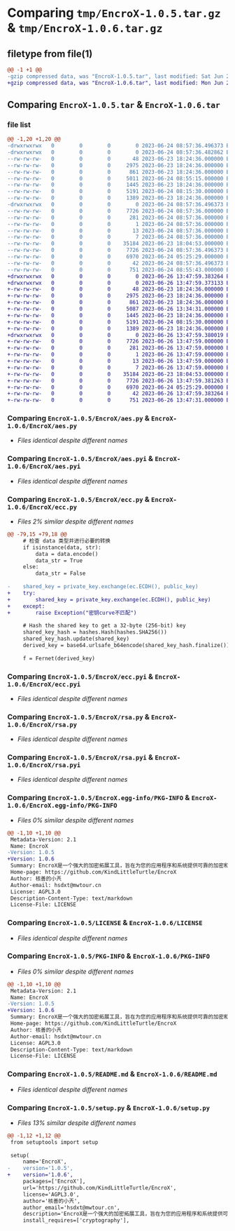 # Comparing `tmp/EncroX-1.0.5.tar.gz` & `tmp/EncroX-1.0.6.tar.gz`

## filetype from file(1)

```diff
@@ -1 +1 @@
-gzip compressed data, was "EncroX-1.0.5.tar", last modified: Sat Jun 24 08:57:36 2023, max compression
+gzip compressed data, was "EncroX-1.0.6.tar", last modified: Mon Jun 26 13:47:59 2023, max compression
```

## Comparing `EncroX-1.0.5.tar` & `EncroX-1.0.6.tar`

### file list

```diff
@@ -1,20 +1,20 @@
-drwxrwxrwx   0        0        0        0 2023-06-24 08:57:36.496373 EncroX-1.0.5/
-drwxrwxrwx   0        0        0        0 2023-06-24 08:57:36.482862 EncroX-1.0.5/EncroX/
--rw-rw-rw-   0        0        0       48 2023-06-23 18:24:36.000000 EncroX-1.0.5/EncroX/__init__.py
--rw-rw-rw-   0        0        0     2975 2023-06-23 18:24:36.000000 EncroX-1.0.5/EncroX/aes.py
--rw-rw-rw-   0        0        0      861 2023-06-23 18:24:36.000000 EncroX-1.0.5/EncroX/aes.pyi
--rw-rw-rw-   0        0        0     5011 2023-06-24 08:55:15.000000 EncroX-1.0.5/EncroX/ecc.py
--rw-rw-rw-   0        0        0     1445 2023-06-23 18:24:36.000000 EncroX-1.0.5/EncroX/ecc.pyi
--rw-rw-rw-   0        0        0     5191 2023-06-24 08:15:30.000000 EncroX-1.0.5/EncroX/rsa.py
--rw-rw-rw-   0        0        0     1389 2023-06-23 18:24:36.000000 EncroX-1.0.5/EncroX/rsa.pyi
-drwxrwxrwx   0        0        0        0 2023-06-24 08:57:36.496373 EncroX-1.0.5/EncroX.egg-info/
--rw-rw-rw-   0        0        0     7726 2023-06-24 08:57:36.000000 EncroX-1.0.5/EncroX.egg-info/PKG-INFO
--rw-rw-rw-   0        0        0      281 2023-06-24 08:57:36.000000 EncroX-1.0.5/EncroX.egg-info/SOURCES.txt
--rw-rw-rw-   0        0        0        1 2023-06-24 08:57:36.000000 EncroX-1.0.5/EncroX.egg-info/dependency_links.txt
--rw-rw-rw-   0        0        0       13 2023-06-24 08:57:36.000000 EncroX-1.0.5/EncroX.egg-info/requires.txt
--rw-rw-rw-   0        0        0        7 2023-06-24 08:57:36.000000 EncroX-1.0.5/EncroX.egg-info/top_level.txt
--rw-rw-rw-   0        0        0    35184 2023-06-23 18:04:53.000000 EncroX-1.0.5/LICENSE
--rw-rw-rw-   0        0        0     7726 2023-06-24 08:57:36.496373 EncroX-1.0.5/PKG-INFO
--rw-rw-rw-   0        0        0     6970 2023-06-24 05:25:29.000000 EncroX-1.0.5/README.md
--rw-rw-rw-   0        0        0       42 2023-06-24 08:57:36.496373 EncroX-1.0.5/setup.cfg
--rw-rw-rw-   0        0        0      751 2023-06-24 08:55:43.000000 EncroX-1.0.5/setup.py
+drwxrwxrwx   0        0        0        0 2023-06-26 13:47:59.383264 EncroX-1.0.6/
+drwxrwxrwx   0        0        0        0 2023-06-26 13:47:59.373133 EncroX-1.0.6/EncroX/
+-rw-rw-rw-   0        0        0       48 2023-06-23 18:24:36.000000 EncroX-1.0.6/EncroX/__init__.py
+-rw-rw-rw-   0        0        0     2975 2023-06-23 18:24:36.000000 EncroX-1.0.6/EncroX/aes.py
+-rw-rw-rw-   0        0        0      861 2023-06-23 18:24:36.000000 EncroX-1.0.6/EncroX/aes.pyi
+-rw-rw-rw-   0        0        0     5087 2023-06-26 13:34:31.000000 EncroX-1.0.6/EncroX/ecc.py
+-rw-rw-rw-   0        0        0     1445 2023-06-23 18:24:36.000000 EncroX-1.0.6/EncroX/ecc.pyi
+-rw-rw-rw-   0        0        0     5191 2023-06-24 08:15:30.000000 EncroX-1.0.6/EncroX/rsa.py
+-rw-rw-rw-   0        0        0     1389 2023-06-23 18:24:36.000000 EncroX-1.0.6/EncroX/rsa.pyi
+drwxrwxrwx   0        0        0        0 2023-06-26 13:47:59.380019 EncroX-1.0.6/EncroX.egg-info/
+-rw-rw-rw-   0        0        0     7726 2023-06-26 13:47:59.000000 EncroX-1.0.6/EncroX.egg-info/PKG-INFO
+-rw-rw-rw-   0        0        0      281 2023-06-26 13:47:59.000000 EncroX-1.0.6/EncroX.egg-info/SOURCES.txt
+-rw-rw-rw-   0        0        0        1 2023-06-26 13:47:59.000000 EncroX-1.0.6/EncroX.egg-info/dependency_links.txt
+-rw-rw-rw-   0        0        0       13 2023-06-26 13:47:59.000000 EncroX-1.0.6/EncroX.egg-info/requires.txt
+-rw-rw-rw-   0        0        0        7 2023-06-26 13:47:59.000000 EncroX-1.0.6/EncroX.egg-info/top_level.txt
+-rw-rw-rw-   0        0        0    35184 2023-06-23 18:04:53.000000 EncroX-1.0.6/LICENSE
+-rw-rw-rw-   0        0        0     7726 2023-06-26 13:47:59.381263 EncroX-1.0.6/PKG-INFO
+-rw-rw-rw-   0        0        0     6970 2023-06-24 05:25:29.000000 EncroX-1.0.6/README.md
+-rw-rw-rw-   0        0        0       42 2023-06-26 13:47:59.383264 EncroX-1.0.6/setup.cfg
+-rw-rw-rw-   0        0        0      751 2023-06-26 13:47:31.000000 EncroX-1.0.6/setup.py
```

### Comparing `EncroX-1.0.5/EncroX/aes.py` & `EncroX-1.0.6/EncroX/aes.py`

 * *Files identical despite different names*

### Comparing `EncroX-1.0.5/EncroX/aes.pyi` & `EncroX-1.0.6/EncroX/aes.pyi`

 * *Files identical despite different names*

### Comparing `EncroX-1.0.5/EncroX/ecc.py` & `EncroX-1.0.6/EncroX/ecc.py`

 * *Files 2% similar despite different names*

```diff
@@ -79,15 +79,18 @@
     # 检查 data 类型并进行必要的转换
     if isinstance(data, str):
         data = data.encode()
         data_str = True
     else:
         data_str = False
 
-    shared_key = private_key.exchange(ec.ECDH(), public_key)
+    try:
+        shared_key = private_key.exchange(ec.ECDH(), public_key)
+    except:
+        raise Exception("密钥curve不匹配")
 
     # Hash the shared key to get a 32-byte (256-bit) key
     shared_key_hash = hashes.Hash(hashes.SHA256())
     shared_key_hash.update(shared_key)
     derived_key = base64.urlsafe_b64encode(shared_key_hash.finalize())
 
     f = Fernet(derived_key)
```

### Comparing `EncroX-1.0.5/EncroX/ecc.pyi` & `EncroX-1.0.6/EncroX/ecc.pyi`

 * *Files identical despite different names*

### Comparing `EncroX-1.0.5/EncroX/rsa.py` & `EncroX-1.0.6/EncroX/rsa.py`

 * *Files identical despite different names*

### Comparing `EncroX-1.0.5/EncroX/rsa.pyi` & `EncroX-1.0.6/EncroX/rsa.pyi`

 * *Files identical despite different names*

### Comparing `EncroX-1.0.5/EncroX.egg-info/PKG-INFO` & `EncroX-1.0.6/EncroX.egg-info/PKG-INFO`

 * *Files 0% similar despite different names*

```diff
@@ -1,10 +1,10 @@
 Metadata-Version: 2.1
 Name: EncroX
-Version: 1.0.5
+Version: 1.0.6
 Summary: EncroX是一个强大的加密拓展工具，旨在为您的应用程序和系统提供可靠的加密和解密功能。通过集成各种密码学算法和密钥管理方法，EncroX使您能够轻松地进行数据加密、解密和安全通信。
 Home-page: https://github.com/KindLittleTurtle/EncroX
 Author: 核善的小兲
 Author-email: hsdxt@mwtour.cn
 License: AGPL3.0
 Description-Content-Type: text/markdown
 License-File: LICENSE
```

### Comparing `EncroX-1.0.5/LICENSE` & `EncroX-1.0.6/LICENSE`

 * *Files identical despite different names*

### Comparing `EncroX-1.0.5/PKG-INFO` & `EncroX-1.0.6/PKG-INFO`

 * *Files 0% similar despite different names*

```diff
@@ -1,10 +1,10 @@
 Metadata-Version: 2.1
 Name: EncroX
-Version: 1.0.5
+Version: 1.0.6
 Summary: EncroX是一个强大的加密拓展工具，旨在为您的应用程序和系统提供可靠的加密和解密功能。通过集成各种密码学算法和密钥管理方法，EncroX使您能够轻松地进行数据加密、解密和安全通信。
 Home-page: https://github.com/KindLittleTurtle/EncroX
 Author: 核善的小兲
 Author-email: hsdxt@mwtour.cn
 License: AGPL3.0
 Description-Content-Type: text/markdown
 License-File: LICENSE
```

### Comparing `EncroX-1.0.5/README.md` & `EncroX-1.0.6/README.md`

 * *Files identical despite different names*

### Comparing `EncroX-1.0.5/setup.py` & `EncroX-1.0.6/setup.py`

 * *Files 13% similar despite different names*

```diff
@@ -1,12 +1,12 @@
 from setuptools import setup
 
 setup(
     name='EncroX',
-    version='1.0.5',
+    version='1.0.6',
     packages=['EncroX'],
     url='https://github.com/KindLittleTurtle/EncroX',
     license='AGPL3.0',
     author='核善的小兲',
     author_email='hsdxt@mwtour.cn',
     description='EncroX是一个强大的加密拓展工具，旨在为您的应用程序和系统提供可靠的加密和解密功能。通过集成各种密码学算法和密钥管理方法，EncroX使您能够轻松地进行数据加密、解密和安全通信。',
     install_requires=['cryptography'],
```


